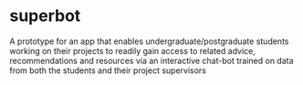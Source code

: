 # superbot

A prototype for an app that enables undergraduate/postgraduate students working on their projects
to readily gain access to related advice, recommendations and resources via an interactive chat-bot
trained on data from both the students and their project supervisors
